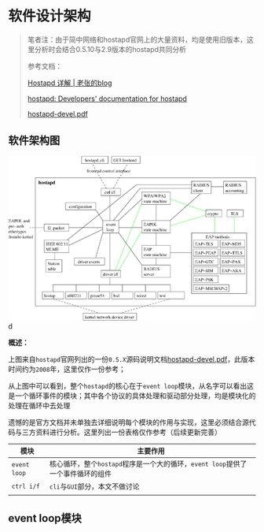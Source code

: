 # 软件设计架构

> 笔者注：由于简中网络和hostapd官网上的大量资料，均是使用旧版本，这里分析时会结合0.5.10与2.9版本的hostapd共同分析
>
> 参考文档：
>
> [Hostapd 详解 | 老张的blog](https://samuelzq.github.io/2022/04/11/hostapd/)
>
> [hostapd: Developers' documentation for hostapd](https://w1.fi/hostapd/devel/index.html)
>
> [hostapd-devel.pdf](https://hostap.epitest.fi/hostapd/hostapd-devel.pdf)



## 软件架构图

<img src="./img/hostapd_软件架构图.png" alt="hostapd_软件架构图" />d

**概述：**

上图来自`hostapd`官网列出的一份`0.5.X`源码说明文档[hostapd-devel.pdf](https://hostap.epitest.fi/hostapd/hostapd-devel.pdf)，此版本时间约为`2008`年，这里仅作一份参考；

从上图中可以看到，整个`hostapd`的核心在于`event loop`模块，从名字可以看出这是一个循环事件的模块；其中各个协议的具体处理和驱动部分处理，均是模块化的处理在循环中去处理

遗憾的是官方文档并未单独去详细说明每个模块的作用与实现，这里必须结合源代码与三方资料进行分析。这里列出一份表格仅作参考（后续更新完善）

| 模块         | 主要作用                                                     |
| ------------ | ------------------------------------------------------------ |
| `event loop` | 核心循环，整个`hostapd`程序是一个大的循环，`event loop`提供了一个事件循环的组件 |
| `ctrl i/f`   | `cli`与`GUI`部分，本文不做讨论                               |
|              |                                                              |



## event loop模块



